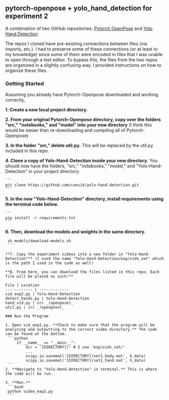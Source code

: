 ## pytorch-openpose + yolo_hand_detection for experiment 2

A combination of two GitHub repositories: [Pytorch OpenPose](https://github.com/Hzzone/pytorch-openpose) and [Yolo Hand Detection](https://github.com/cansik/yolo-hand-detection)

The repos I cloned have pre-existing connections between files (via imports, etc.). I had to preserve some of these connections (or at least to my knowledge) since some of them were encoded in files that I was unable to open through a text editor. To bypass this, the files from the two repos are organized in a slightly confusing way. I provided instructions on how to organize these files.

### Getting Started

Assuming you already have Pytorch-Openpose downloaded and working correctly, 

**1. Create a new local project directory.**

**2. From your original Pytorch-Openpose directory, copy over the folders "src," "notebooks," and "model" into your new directory** (I think this would be easier than re-downloading and compiling all of Pytorch-Openpose)

**3. In the folder "src," delete util.py.** This will be replaced by the util.py included in this repo.

**4. Clone a copy of Yolo-Hand-Detection inside your new directory.** You should now have the folders, "src," "notebooks," "model," and "Yolo-Hand-Detection" in your project directory.

    ```
    git clone https://github.com/cansik/yolo-hand-detection.git
    ```
    
**5. In the new "Yolo-Hand-Detection" directory, install requirements using the terminal code below.**
    
    ```
    pip install -r requirements.txt
    ```
    
**6. Then, download the models and weights in the same directory.**
   
   ```
    sh models/download-models.sh 
    ```
    
**7. Copy the experiment videos into a new folder in "Yolo-Hand-Detection"** (I used the name "Yolo-Hand-Detection/exp/vids_set" which is the path I used in the code as well) 

**8. From here, you can download the files listed in this repo. Each file will be placed as such:**

File | Location
------------ | -------------
vid_exp2.py | Yolo-Hand-Detection
detect_hands.py | Yolo-Hand-Detection
hand_vid.py | src _(openpose)_
util.py | src _(openpose)_

### Run the Program

1. Open vid_exp2.py. **Check to make sure that the program will be analyzing and outputting to the correct video directory.** The code can be found at the bottom.
    ```python
        if __name__ == "__main__":
            dir = '[DIRECTORY]/' # I use 'exp/vids_set/'
            ...
            scipy.io.savemat('[DIRECTORY]/set1_body.mat', b_data)
            scipy.io.savemat('[DIRECTORY]/set1_hand.mat', h_data)
    ```
2. **Navigate to "Yolo-Hand-Detection" in terminal.** This is where the code will be run.

3. **Run.**
    ```bash
    python video_exp2.py
    ```
